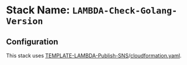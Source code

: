 # Stack Name: `LAMBDA-Check-Golang-Version`

## Configuration

This stack uses [TEMPLATE-LAMBDA-Publish-SNS](../TEMPLATE-LAMBDA-Publish-SNS)/[cloudformation.yaml](../TEMPLATE-LAMBDA-Publish-SNS/cloudformation.yaml).
